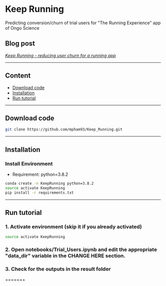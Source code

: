 # Keep Running
Predicting conversion/churn of trial users for "The Running Experience" app of Ongo Science


## Blog post 
[*Keep Running - reducing user churn for a running app*](https://medium.com/@minhpham_data/keep-running-c7ad1ebfb4c7)


--------
## Content
 - [Download code](#download-code)
 - [Installation](#installation)
 - [Run tutorial](#run-tutorial)

--------
## Download code
```bash
git clone https://github.com/mpham93/Keep_Running.git
```

--------
## Installation

### Install Environment
- Requirement: python=3.8.2
```bash
conda create -n KeepRunning python=3.8.2
source activate KeepRunning
pip install -r requirements.txt
```
--------
## Run tutorial

### 1. Activate environment (skip it if you already activated)
```bash
source activate KeepRunning
```
### 2. Open notebooks/Trial_Users.ipynb and edit the appropriate "data_dir" variable in the CHANGE HERE section. 

### 3. Check for the outputs in the result folder
=======


